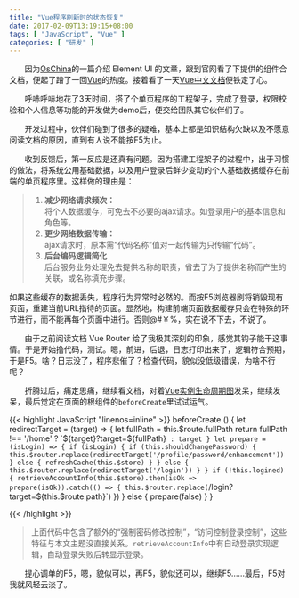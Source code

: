```yaml
---
title: "Vue程序刷新时的状态恢复"
date: 2017-02-09T13:19:15+08:00
tags: [ "JavaScript", "Vue" ]
categories: [ "研发" ]
---
```


&#160; &#160;&#160;&#160;&#160;&#160;因为[OsChina](http://www.oschina.net/)的一篇介绍 Element UI 的文章，跟到官网看了下提供的组件合文档，便起了蹭了一回[Vue](https://vuejs.org/)的热度。接着看了一天[Vue中文文档](https://cn.vuejs.org/)便铁定了心。

&#160; &#160;&#160;&#160;&#160;&#160;呼哧呼哧地花了3天时间，搭了个单页程序的工程架子，完成了登录，权限校验和个人信息等功能的开发做为demo后，便交给团队其它伙伴们了。

<!--more-->

&#160; &#160;&#160;&#160;&#160;&#160;开发过程中，伙伴们碰到了很多的疑难，基本上都是知识结构欠缺以及不愿意阅读文档的原因，直到有人说不能按F5为止。

&#160; &#160;&#160;&#160;&#160;&#160;收到反馈后，第一反应是还真有问题。因为搭建工程架子的过程中，出于习惯的做法，将系统公用基础数据，以及用户登录后鲜少变动的个人基础数据缓存在前端的单页程序里。这样做的理由是：

> 1. **减少网络请求频次：**    
>    将个人数据缓存，可免去不必要的ajax请求。如登录用户的基本信息和角色等。
> 2. **更少网络数据传输：**    
>    ajax请求时，原本需“代码名称”值对一起传输为只传输“代码”。  
> 3. **后台编码逻辑简化**   
>    后台服务业务处理免去提供名称的职责，省去了为了提供名称而产生的关联，或名称填充步骤。

如果这些缓存的数据丢失，程序行为异常时必然的。而按F5浏览器刷将销毁现有页面，重建当前URL指待的页面。显然地，构建前端页面数据缓存只会在特殊的环节进行，而不能再每个页面中进行。否则@#￥%，实在说不下去，不说了。    

&#160; &#160;&#160;&#160;&#160;&#160;由于之前阅读文档 Vue Router 给了我极其深刻的印象，感觉其钩子能干这事情。于是开始撸代码，测试。嗯，前进，后退，日志打印出来了，逻辑符合预期，于是F5。啥？日志没了，程序悲催了？检查代码，貌似没低级错误，为啥不行呢？

&#160; &#160;&#160;&#160;&#160;&#160;折腾过后，痛定思痛，继续看文档，对着[Vue实例生命周期图](https://cn.vuejs.org/v2/guide/instance.html)发呆，继续发呆，最后觉定在页面的根组件的`beforeCreate`里试试运气。

{{< highlight JavaScript "linenos=inline" >}}
    beforeCreate () {
    let redirectTarget = (target) => {
      let fullPath = this.$route.fullPath
      return fullPath !== '/home' ? `${target}?target=${fullPath}` : target
    }
    let prepare = (isLogin) => {
      if (isLogin) {
        if (this.shouldChangePassword) {
          this.$router.replace(redirectTarget('/profile/password/enhancement'))
        } else {
          refreshCache(this.$store)
        }
      } else {
        this.$router.replace(redirectTarget('/login'))
      }
    }
    if (!this.logined) {
      retrieveAccountInfo(this.$store).then(isOk => prepare(isOk)).catch(() => {
        this.$router.replace(`/login?target=${this.$route.path}`)
      })
    } else {
      prepare(false)
    }
  }

{{< /highlight >}}

> 上面代码中包含了额外的“强制密码修改控制”，“访问控制登录控制”，这些特征与本文主题没直接关系。`retrieveAccountInfo`中有自动登录实现逻辑，自动登录失败后转显示登录。

&#160; &#160;&#160;&#160;&#160;&#160;提心调单的F5，嗯，貌似可以，再F5，貌似还可以，继续F5……最后，F5对我就风轻云淡了。
